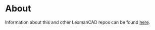 # About
Information about this and other LexmanCAD repos can be found [here](https://github.com/Lexman42/LexmanCAD).
